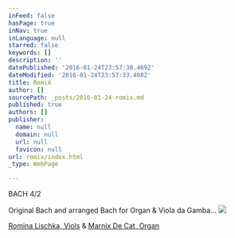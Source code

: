 ```yaml
---
inFeed: false
hasPage: true
inNav: true
inLanguage: null
starred: false
keywords: []
description: ''
datePublished: '2016-01-24T23:57:38.469Z'
dateModified: '2016-01-24T23:57:33.408Z'
title: RomiX
author: []
sourcePath: _posts/2016-01-24-romix.md
published: true
authors: []
publisher:
  name: null
  domain: null
  url: null
  favicon: null
url: romix/index.html
_type: WebPage

---
```

BACH 4/2

Original Bach and arranged Bach for Organ & Viola da Gamba...
![](https://the-grid-user-content.s3-us-west-2.amazonaws.com/78b72188-f165-4ef5-8c7a-095e3d801d17.jpg)

[Romina Lischka, Viols][0] &                            [Marnix De Cat, Organ][1]

[0]: www.rominalischka.eu
[1]: www.marnixdecat.be